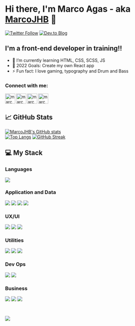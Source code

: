 # Hi there, I'm Marco Agas - aka [MarcoJHB][website] 👋 

[![Twitter Follow](https://img.shields.io/twitter/follow/marcojhb?color=1DA1F2&logo=twitter&style=for-the-badge)](https://twitter.com/MarcoJHB) [![Dev.to Blog](https://img.shields.io/badge/dev.to-0A0A0A?style=for-the-badge&logo=dev.to&logoColor=white)](https://dev.to/marcojhb)

## I'm a front-end developer in training!!

- 🌱 I’m currently learning HTML, CSS, SCSS, JS
- 🥅 2022 Goals: Create my own React app
- ⚡ Fun fact: I love gaming, typography and Drum and Bass

### Connect with me:

[<img align="left" alt="marcojhb | Website" width="33px" src="https://img.icons8.com/ultraviolet/40/000000/domain.png"/>][website]
[<img align="left" alt="marcojhb | Twitter" width="33px" src="https://img.icons8.com/ultraviolet/40/000000/twitter.png" />][twitter]
[<img align="left" alt="marcojhb | LinkedIn" width="33px" src="https://img.icons8.com/ultraviolet/40/000000/linkedin.png" />][linkedin]
[<img align="left" alt="marcojhb | Instagram" width="33px" src="https://img.icons8.com/ultraviolet/40/000000/instagram-new.png" />][instagram]
</br>
</br>
## :chart_with_upwards_trend: GitHub Stats

  [![MarcoJHB's GitHub stats](https://github-readme-stats.vercel.app/api?username=MarcoJHB&theme=tokyonight)](https://github.com/anuraghazra/github-readme-stats)
  </br>
  [![Top Langs](https://github-readme-stats.vercel.app/api/top-langs/?username=MarcoJHB&layout=compact&theme=tokyonight)](https://github.com/anuraghazra/github-readme-stats)
  [![GitHub Streak](https://github-readme-streak-stats.herokuapp.com/?user=MarcoJHB&theme=dark)](https://git.io/streak-stats)

  
## :computer: My Stack

### Languages

<span>
  <img src="https://img.shields.io/badge/-JavaScript-F7DF1E?logo=javascript&logoColor=white">
</span>

### Application and Data

<span>
<img src="https://img.shields.io/badge/-HTML5-E34F26?logo=html5&logoColor=white"> <img src="https://img.shields.io/badge/-CSS3-1572B6?logo=css3&logoColor=white"> <img src="https://img.shields.io/badge/-SASS-CC6699?logo=sass&logoColor=white"> <img src="https://img.shields.io/badge/-WordPress-21759B?logo=wordpress&logoColor=white">
 </span>
 
 ### UX/UI
 
 <span>
<img src="https://img.shields.io/badge/-Figma-F24E1E?logo=figma&logoColor=white"> <img src="https://img.shields.io/badge/-Photshop-31A8FF?logo=adobephotoshop&logoColor=white"> <img src="https://img.shields.io/badge/-Illustrator-FF9A00?logo=adobeillustrator&logoColor=white">
 </span>
 
  ### Utilities
 
 <span>
<img src="https://img.shields.io/badge/-VSCode-007ACC?logo=visualstudiocode&logoColor=white"> <img src="https://img.shields.io/badge/-Postman-FF6C37?logo=postman&logoColor=white"> <img src="https://img.shields.io/badge/-Illustrator-FF9A00?logo=illustrator&logoColor=white">
 </span>
 
 ### Dev Ops
 
<span>
<img src="https://img.shields.io/badge/-Git-F05032?logo=git&logoColor=white"> <img src="https://img.shields.io/badge/-GitHub-181717?logo=github&logoColor=white">
</span>

### Business
 
 <span>
<img src="https://img.shields.io/badge/-Asana-273347?logo=asana&logoColor=white"> <img src="https://img.shields.io/badge/-Slack-4A154B?logo=slack&logoColor=white"> <img src="https://img.shields.io/badge/-Notion-000000?logo=notion&logoColor=white">
 </span>
 

<p>
 </br>
 </p>
 
 
 ![](https://komarev.com/ghpvc/?username=MarcoJHB&label=PROFILE+VIEWS&style=flat-square)


[website]: https://thejc.co.za
[twitter]: https://twitter.com/marcojhb
[instagram]: https://instagram.com/marcojhb
[linkedin]: https://www.linkedin.com/in/marco-agas-a2b64a34/
